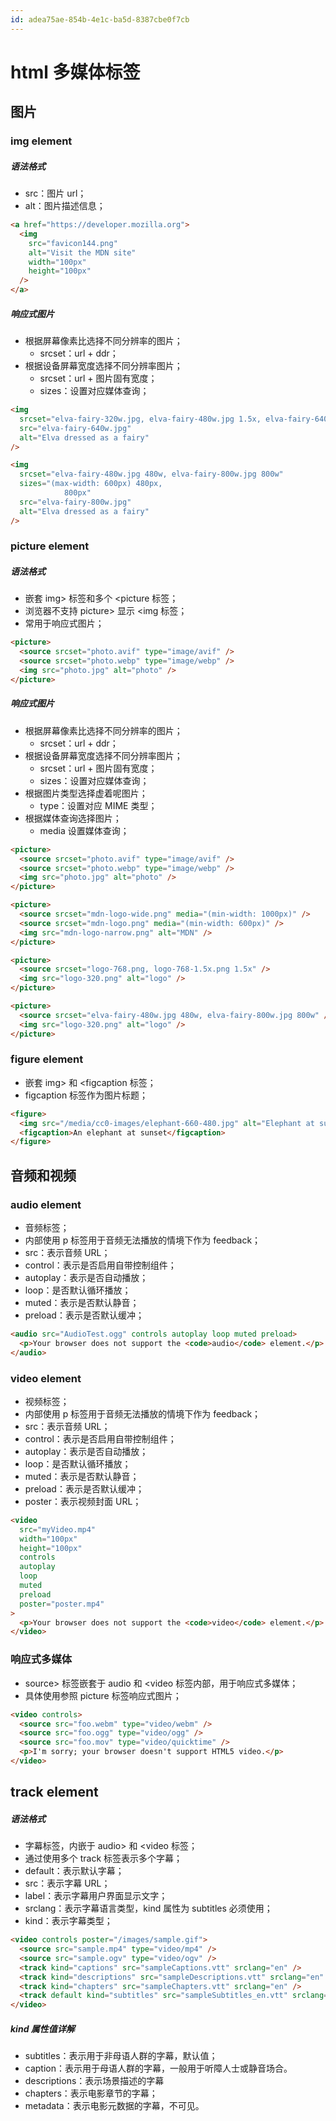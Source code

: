 ```yaml
---
id: adea75ae-854b-4e1c-ba5d-8387cbe0f7cb
---
```


# html 多媒体标签

## 图片

### img element

##### 语法格式

- src：图片 url；
- alt：图片描述信息；

```html
<a href="https://developer.mozilla.org">
  <img
    src="favicon144.png"
    alt="Visit the MDN site"
    width="100px"
    height="100px"
  />
</a>
```

##### 响应式图片

- 根据屏幕像素比选择不同分辨率的图片；
  - srcset：url + ddr；
- 根据设备屏幕宽度选择不同分辨率图片；
  - srcset：url + 图片固有宽度；
  - sizes：设置对应媒体查询；

```html
<img
  srcset="elva-fairy-320w.jpg, elva-fairy-480w.jpg 1.5x, elva-fairy-640w.jpg 2x"
  src="elva-fairy-640w.jpg"
  alt="Elva dressed as a fairy"
/>

<img
  srcset="elva-fairy-480w.jpg 480w, elva-fairy-800w.jpg 800w"
  sizes="(max-width: 600px) 480px,
            800px"
  src="elva-fairy-800w.jpg"
  alt="Elva dressed as a fairy"
/>
```

### picture element

##### 语法格式

- 嵌套 img\> 标签和多个 \<picture 标签；
- 浏览器不支持 picture\> 显示 \<img 标签；
- 常用于响应式图片；

```html
<picture>
  <source srcset="photo.avif" type="image/avif" />
  <source srcset="photo.webp" type="image/webp" />
  <img src="photo.jpg" alt="photo" />
</picture>
```

##### 响应式图片

- 根据屏幕像素比选择不同分辨率的图片；
  - srcset：url + ddr；
- 根据设备屏幕宽度选择不同分辨率图片；
  - srcset：url + 图片固有宽度；
  - sizes：设置对应媒体查询；
- 根据图片类型选择虚着呢图片；
  - type：设置对应 MIME 类型；
- 根据媒体查询选择图片；
  - media 设置媒体查询；

```html
<picture>
  <source srcset="photo.avif" type="image/avif" />
  <source srcset="photo.webp" type="image/webp" />
  <img src="photo.jpg" alt="photo" />
</picture>

<picture>
  <source srcset="mdn-logo-wide.png" media="(min-width: 1000px)" />
  <source srcset="mdn-logo.png" media="(min-width: 600px)" />
  <img src="mdn-logo-narrow.png" alt="MDN" />
</picture>

<picture>
  <source srcset="logo-768.png, logo-768-1.5x.png 1.5x" />
  <img src="logo-320.png" alt="logo" />
</picture>

<picture>
  <source srcset="elva-fairy-480w.jpg 480w, elva-fairy-800w.jpg 800w" />
  <img src="logo-320.png" alt="logo" />
</picture>
```

### figure element

- 嵌套 img\> 和 \<figcaption 标签；
- figcaption 标签作为图片标题；

```html
<figure>
  <img src="/media/cc0-images/elephant-660-480.jpg" alt="Elephant at sunset" />
  <figcaption>An elephant at sunset</figcaption>
</figure>
```

## 音频和视频

### audio element

- 音频标签；
- 内部使用 p 标签用于音频无法播放的情境下作为 feedback；
- src：表示音频 URL；
- control：表示是否启用自带控制组件；
- autoplay：表示是否自动播放；
- loop：是否默认循环播放；
- muted：表示是否默认静音；
- preload：表示是否默认缓冲；

```html
<audio src="AudioTest.ogg" controls autoplay loop muted preload>
  <p>Your browser does not support the <code>audio</code> element.</p>
</audio>
```

### video element

- 视频标签；
- 内部使用 p 标签用于音频无法播放的情境下作为 feedback；
- src：表示音频 URL；
- control：表示是否启用自带控制组件；
- autoplay：表示是否自动播放；
- loop：是否默认循环播放；
- muted：表示是否默认静音；
- preload：表示是否默认缓冲；
- poster：表示视频封面 URL；

```html
<video
  src="myVideo.mp4"
  width="100px"
  height="100px"
  controls
  autoplay
  loop
  muted
  preload
  poster="poster.mp4"
>
  <p>Your browser does not support the <code>video</code> element.</p>
</video>
```

### 响应式多媒体

- source\> 标签嵌套于 audio 和 \<video 标签内部，用于响应式多媒体；
- 具体使用参照 picture 标签响应式图片；

```html
<video controls>
  <source src="foo.webm" type="video/webm" />
  <source src="foo.ogg" type="video/ogg" />
  <source src="foo.mov" type="video/quicktime" />
  <p>I'm sorry; your browser doesn't support HTML5 video.</p>
</video>
```

## track element

##### 语法格式

- 字幕标签，内嵌于 audio\> 和 \<video 标签；
- 通过使用多个 track 标签表示多个字幕；
- default：表示默认字幕；
- src：表示字幕 URL；
- label：表示字幕用户界面显示文字；
- srclang：表示字幕语言类型，kind 属性为 subtitles 必须使用；
- kind：表示字幕类型；

```html
<video controls poster="/images/sample.gif">
  <source src="sample.mp4" type="video/mp4" />
  <source src="sample.ogv" type="video/ogv" />
  <track kind="captions" src="sampleCaptions.vtt" srclang="en" />
  <track kind="descriptions" src="sampleDescriptions.vtt" srclang="en" />
  <track kind="chapters" src="sampleChapters.vtt" srclang="en" />
  <track default kind="subtitles" src="sampleSubtitles_en.vtt" srclang="en" />
</video>
```

##### kind 属性值详解

- subtitles：表示用于非母语人群的字幕，默认值；
- caption：表示用于母语人群的字幕，一般用于听障人士或静音场合。
- descriptions：表示场景描述的字幕
- chapters：表示电影章节的字幕；
- metadata：表示电影元数据的字幕，不可见。
